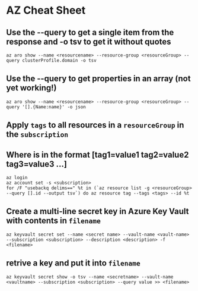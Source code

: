 # AZ Cheat Sheet

## Use the --query to get a single item from the response and -o tsv to get it without quotes
```
az aro show --name <resourcename> --resource-group <resourceGroup> --query clusterProfile.domain -o tsv
```

## Use the --query to get properties in an array (not yet working!)
```
az aro show --name <resourcename> --resource-group <resourceGroup> --query '[].{Name:name}' -o json
```

## Apply `tags` to all resources in a `resourceGroup` in the `subscription`
## Where <tags> is in the format [tag1=value1 tag2=value2 tag3=value3 ...]
```
az login
az account set -s <subscription>
for /F "usebackq delims==" %t in (`az resource list -g <resourceGroup> --query [].id --output tsv`) do az resource tag --tags <tags> --id %t
```

## Create a multi-line secret key in Azure Key Vault with contents in `filename`
```
az keyvault secret set --name <secret name> --vault-name <vault-name> --subscription <subscription> --description <description> -f <filename>
```
  
## retrive a key and put it into `filename`
```
az keyvault secret show -o tsv --name <secretname> --vault-name <vaultname> --subscription <subscription> --query value >> <filename>
```
